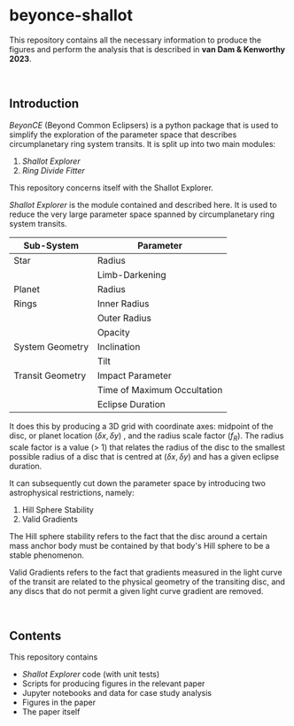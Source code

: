 # beyonce-shallot
This repository contains all the necessary information to produce the figures and perform the analysis that is described in <strong>van Dam & Kenworthy 2023</strong>. 

&nbsp; 

## Introduction

<em>BeyonCE</em> (Beyond Common Eclipsers) is a python package that is used to simplify the exploration of the parameter space that describes circumplanetary ring system transits.
It is split up into two main modules:

1. <em>Shallot Explorer</em>
2. <em>Ring Divide Fitter</em>

This repository concerns itself with the Shallot Explorer.

<em>Shallot Explorer</em> is the module contained and described here.
It is used to reduce the very large parameter space spanned by circumplanetary ring system transits.

| Sub-System       | Parameter                   |
|------------------|-----------------------------|
| Star             | Radius                      |
|                  | Limb-Darkening              |
| Planet           | Radius                      |
| Rings            | Inner Radius                |
|                  | Outer Radius                |
|                  | Opacity                     |
| System Geometry  | Inclination                 |
|                  | Tilt                        |
| Transit Geometry | Impact Parameter            |
|                  | Time of Maximum Occultation |
|                  | Eclipse Duration            | 

It does this by producing a 3D grid with coordinate axes: midpoint of the disc, or planet location $(\delta x, \delta y)$ , and the radius scale factor $(f_R)$.
The radius scale factor is a value (> 1) that relates the radius of the disc to the smallest possible radius of a disc that is centred at $(\delta x, \delta y)$ and has a given eclipse duration.

It can subsequently cut down the parameter space by introducing two astrophysical restrictions, namely:
1. Hill Sphere Stability
2. Valid Gradients

The Hill sphere stability refers to the fact that the disc around a certain mass anchor body must be contained by that body's Hill sphere to be a stable phenomenon.

Valid Gradients refers to the fact that gradients measured in the light curve of the transit are related to the physical geometry of the transiting disc, and any discs that do not permit a given light curve gradient are removed.

&nbsp; 

## Contents

This repository contains
- <em>Shallot Explorer</em> code (with unit tests)
- Scripts for producing figures in the relevant paper
- Jupyter notebooks and data for case study analysis
- Figures in the paper
- The paper itself
